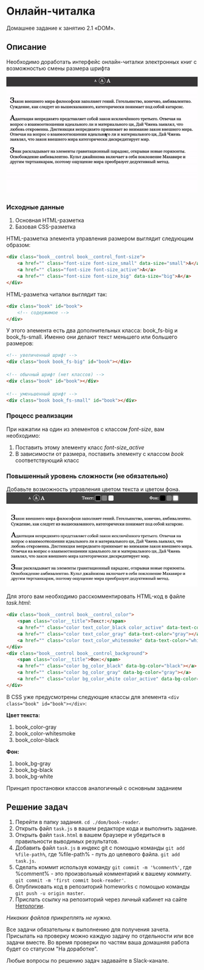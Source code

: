 # Онлайн-читалка

Домашнее задание к занятию 2.1 «DOM».

## Описание 

Необходимо доработать интерфейс онлайн-читалки электронных книг с возможностью смены размера
шрифта

![Demo](./demo.gif)

### Исходные данные

1. Основная HTML-разметка
2. Базовая CSS-разметка

HTML-разметка элемента управления размером выглядит следующим образом:

```html
<div class="book__control book__control_font-size">
    <a href="" class="font-size font-size_small" data-size="small">A</a>
    <a href="" class="font-size font-size_active">A</a>
    <a href="" class="font-size font-size_big" data-size="big">A</a>
</div>
```

HTML-разметка читалки выглядит так:

```html
<div class="book" id="book">
    <!-- содержимое -->
</div>
```

У этого элемента есть два дополнительных класса: book_fs-big и book_fs-small.
Именно они делают текст меньшего или большего размеров:

```html
<!-- увеличенный шрифт -->
<div class="book book_fs-big" id="book"></div>

<!-- обычный шрифт (нет классов) -->
<div class="book" id="book"></div>

<!-- уменьшенный шрифт -->
<div class="book book_fs-small" id="book"></div>
```

### Процесс реализации

При нажатии на один из элементов с классом *font-size*, вам необходимо:

1. Поставить этому элементу класс *font-size_active*
2. В зависимости от размера, поставить элементу с классом *book* соответствующий класс


### Повышенный уровень сложности (не обязательно)

Добавьте возможность управления цветом текста и цветом фона.
![Extended Demo](./extended-demo.png)

Для этого вам необходимо расскомментировать HTML-код в файле *task.html*:

```html
<div class="book__control book__control_color">
    <span class="color__title">Текст:</span>
    <a href="" class="color text_color_black color_active" data-text-color="black"></a>
    <a href="" class="color text_color_gray" data-text-color="gray"></a>
    <a href="" class="color text_color_whitesmoke" data-text-color="whitesmoke"></a>
</div>
<div class="book__control book__control_background">
    <span class="color__title">Фон:</span>
    <a href="" class="color bg_color_black" data-bg-color="black"></a>
    <a href="" class="color bg_color_gray" data-bg-color="gray"></a>
    <a href="" class="color bg_color_white color_active" data-bg-color="white"></a>
</div>
```

В CSS уже предусмотрены следующие классы для элемента ```<div class="book" id="book"></div>```:

__Цвет текста:__

1. book_color-gray
2. book_color-whitesmoke
3. book_color-black

__Фон:__

1. book_bg-gray
2. book_bg-black
3. book_bg-white

Принцип простановки классов аналогичный с основным заданием

## Решение задач
1. Перейти в папку задания. `cd ./dom/book-reader`.
2. Открыть файл `task.js` в вашем редакторе кода и выполнить задание.
3. Открыть файл `task.html` в вашем браузере и убедиться в правильности выводимых результатов.
4. Добавить файл `task.js` в индекс git с помощью команды `git add %file-path%`, где %file-path% - путь до целевого файла. `git add task.js`.
5. Сделать коммит используя команду `git commit -m '%comment%'`, где %comment% - это произвольный комментарий к вашему коммиту. `git commit -m 'first commit book-reader'`.
6. Опубликовать код в репозиторий homeworks с помощью команды `git push -u origin master`.
7. Прислать ссылку на репозиторий через личный кабинет на сайте [Нетологии][6].

[0]: https://github.com/
[1]: https://www.sublimetext.com/
[2]: https://code.visualstudio.com/
[3]: https://github.com/netology-code/guides/tree/master/github
[4]: https://git-scm.com/
[5]: https://github.com/netology-code/guides/blob/master/git/REAMDE.md
[6]: https://netology.ru/

*Никаких файлов прикреплять не нужно.*

Все задачи обязательны к выполнению для получения зачета. Присылать на проверку можно каждую задачу по отдельности или все задачи вместе. Во время проверки по частям ваша домашняя работа будет со статусом "На доработке".

Любые вопросы по решению задач задавайте в Slack-канале.
